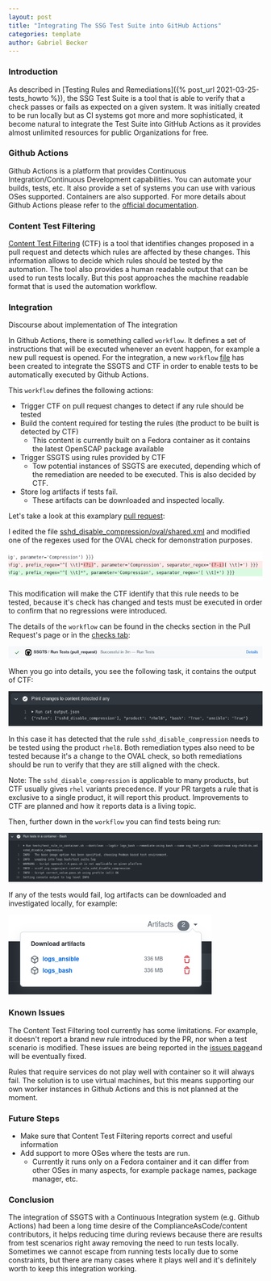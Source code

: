 ```yaml
---
layout: post
title: "Integrating The SSG Test Suite into GitHub Actions"
categories: template
author: Gabriel Becker
---
```


### Introduction

As described in [Testing Rules and Remediations]({% post_url 2021-03-25-tests_howto %}), the SSG Test Suite is a tool that
is able to verify that a check passes or fails as expected on a given system. It was initially created to be run locally but as CI systems got more and more sophisticated, it become natural to integrate the Test Suite into GitHub Actions as it provides almost unlimited resources for public Organizations for free.


### Github Actions

Github Actions is a platform that provides Continuous Integration/Continuous Development capabilities. You can automate your builds, tests, etc. It also provide a set of systems you can use with various OSes supported. Containers are also supported. For more details about Github Actions please refer to the [official documentation](https://github.com/features/actions).

### Content Test Filtering

[Content Test Filtering](https://github.com/mildas/content-test-filtering) (CTF) is a tool that identifies changes proposed in a pull request and detects which rules are affected by these changes.
This information allows to decide which rules should be tested by the automation. The tool also provides a human readable output that can be used to run tests locally. But this post approaches the machine readable format that is used the automation workflow.

### Integration
Discourse about implementation of The integration

In Github Actions, there is something called `workflow`. It defines a set of instructions that will be executed whenever an event happen, for example a new pull request is opened. For the integration, a new `workflow` [file](https://github.com/ComplianceAsCode/content/blob/master/.github/workflows/ssgts.yaml) has been created to integrate the SSGTS and CTF in order to enable tests to be automatically executed by Github Actions.

This `workflow` defines the following actions:

- Trigger CTF on pull request changes to detect if any rule should be tested
- Build the content required for testing the rules (the product to be built is detected by CTF)
  - This content is currently built on a Fedora container as it contains the latest OpenSCAP package available
- Trigger SSGTS using rules provided by CTF
  - Tow potential instances of SSGTS are executed, depending which of the remediation are needed to be executed. This is also decided by CTF.
- Store log artifacts if tests fail.
  - These artifacts can be downloaded and inspected locally.

Let's take a look at this examplary [pull request](https://github.com/ComplianceAsCode/content/pull/7478):

I edited the file [sshd_disable_compression/oval/shared.xml](https://github.com/ComplianceAsCode/content/blob/master/linux_os/guide/services/ssh/ssh_server/sshd_disable_compression/oval/shared.xml) and modified one of the regexes used for the OVAL check for demonstration purposes.

![OVAL Check Modification](/assets/images/ssgts_gha/oval_check_modified.png)

This modification will make the CTF identify that this rule needs to be tested, because it's check has changed and tests must be executed in order to confirm that no regressions were introduced.

The details of the `workflow` can be found in the checks section in the Pull Request's page or in the [checks tab](https://github.com/ComplianceAsCode/content/runs/3443824562?check_suite_focus=true):

![Check Status](/assets/images/ssgts_gha/check_status.png)

When you go into details, you see the following task, it contains the output of CTF:

![CTF Output](/assets/images/ssgts_gha/ctf_output.png)

In this case it has detected that the rule `sshd_disable_compression` needs to be tested using the product `rhel8`. Both remediation types also need to be tested because it's a change to the OVAL check, so both remediations should be run to verify that they are still aligned with the check.

Note: The `sshd_disable_compression` is applicable to many products, but CTF usually gives `rhel` variants precedence. If your PR targets a rule that is exclusive to a single product, it will report this product. Improvements to CTF are planned and how it reports data is a living topic.

Then, further down in the `workflow` you can find tests being run:

![Run Tests and Remediate with Bash](/assets/images/ssgts_gha/tests_bash.png)

If any of the tests would fail, log artifacts can be downloaded and investigated locally, for example:

![Logs](/assets/images/ssgts_gha/logs.png)

### Known Issues

The Content Test Filtering tool currently has some limitations. For example, it doesn't report a brand new rule introduced by the PR, nor when a test scenario is modified. These issues are being reported in the [issues page](https://github.com/mildas/content-test-filtering/issues )and will be eventually fixed.

Rules that require services do not play well with container so it will always fail. The solution is to use virtual machines, but this means supporting our own worker instances in Github Actions and this is not planned at the moment.

### Future Steps

- Make sure that Content Test Filtering reports correct and useful information
- Add support to more OSes where the tests are run.
  - Currently it runs only on a Fedora container and it can differ from other OSes in many aspects, for example package names, package manager, etc.

### Conclusion

The integration of SSGTS with a Continuous Integration system (e.g. Github Actions) had been a long time desire of the ComplianceAsCode/content contributors, it helps reducing time during reviews because there are results from test scenarios right away removing the need to run tests locally. Sometimes we cannot escape from running tests locally due to some constraints, but there are many cases where it plays well and it's definitely worth to keep this integration working.

